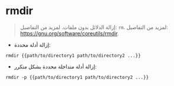 # rmdir

> إزالة الدلائل بدون ملفات.
> لمزيد من التفاصيل: `rm`.
> لمزيد من التفاصيل: <https://gnu.org/software/coreutils/rmdir>.

- إزالة أدلة محددة:

`rmdir {{path/to/directory1 path/to/directory2 ...}}`

- إزالة أدلة متداخلة محددة بشكل متكرر:

`rmdir -p {{path/to/directory1 path/to/directory2 ...}}`
